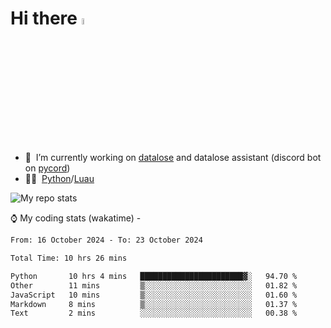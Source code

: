 # Hi there <img src="https://media.giphy.com/media/hvRJCLFzcasrR4ia7z/giphy.gif" width="5%"></a>
- 🥽 &nbsp;I’m currently working on [datalose](https://www.roblox.com/games/16971245917) and datalose assistant (discord bot on [pycord](https://github.com/Pycord-Development/pycord))
- 👨‍💻 &nbsp;[Python](https://python.org)/[Luau](https://luau.org)

<img alt="My repo stats" src="https://github-readme-stats.vercel.app/api?username=FrostX-Official&show_icons=true&theme=radical">

⌚ My coding stats (wakatime) -

<!--START_SECTION:waka-->

```txt
From: 16 October 2024 - To: 23 October 2024

Total Time: 10 hrs 26 mins

Python       10 hrs 4 mins   ███████████████████████▓░   94.70 %
Other        11 mins         ▒░░░░░░░░░░░░░░░░░░░░░░░░   01.82 %
JavaScript   10 mins         ▒░░░░░░░░░░░░░░░░░░░░░░░░   01.60 %
Markdown     8 mins          ▒░░░░░░░░░░░░░░░░░░░░░░░░   01.37 %
Text         2 mins          ░░░░░░░░░░░░░░░░░░░░░░░░░   00.38 %
```

<!--END_SECTION:waka-->
